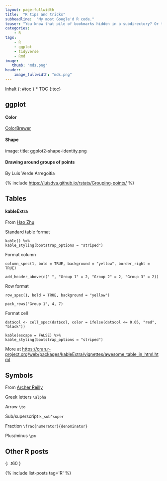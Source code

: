 ```yaml
---
layout: page-fullwidth
title:  "R tips and tricks"
subheadline:  "My most Google'd R code."
teaser: "You know that pile of bookmarks hidden in a subdirectory? Or those pages Google reminds you that you 'visited many times'? Here, I collect all my most Google'd R code in one place."
categories:
    - R
tags:
    - R
    - ggplot
    - tidyverse
    - Rmd
image:
   thumb: "mds.png"
header:
    image_fullwidth: "mds.png"
---
```

<div class="row">
<div class="medium-4 medium-push-8 columns" markdown="1">
<div class="panel radius" markdown="1">
Inhalt
{: #toc }
*  TOC
{:toc}
</div>
</div><!-- /.medium-4.columns -->

<div class="medium-8 medium-pull-4 columns" markdown="1">

</div><!-- /.medium-8.columns -->
</div><!-- /.row -->

## ggplot

#### Color

[ColorBrewer](https://colorbrewer2.org/)

#### Shape

image:
    title: ggplot2-shape-identity.png

#### Drawing around groups of points

By Luis Verde Arregoitia

{% include https://luisdva.github.io/rstats/Grouping-points/ %}

## Tables

#### kableExtra

From [Hao Zhu](https://cran.r-project.org/web/packages/kableExtra/vignettes/awesome_table_in_html.html)

Standard table format
```
kable() %>%
kable_styling(bootstrap_options = "striped")
```

Format column
```
column_spec(1, bold = TRUE, background = "yellow", border_right = TRUE)

add_header_above(c(" ", "Group 1" = 2, "Group 2" = 2, "Group 3" = 2))
```

Row format
```
row_spec(1, bold = TRUE, background = "yellow")

pack_rows("Group 1", 4, 7)
```

Format cell
```
dat$col <- cell_spec(dat$col, color = ifelse(dat$col <= 0.05, "red", "black"))

kable(escape = FALSE) %>%
kable_styling(bootstrap_options = "striped")
```

More at https://cran.r-project.org/web/packages/kableExtra/vignettes/awesome_table_in_html.html

## Symbols

From [Archer Reilly](http://csrgxtu.github.io/2015/03/20/Writing-Mathematic-Fomulars-in-Markdown/)

Greek letters `\alpha`

Arrow `\to`

Sub/superscript `k_sub^super`

Fraction `\frac{numerator}{denominator}`

Plus/minus `\pm`

## 

## Other R posts
{: .t60 }

{% include list-posts tag='R' %}